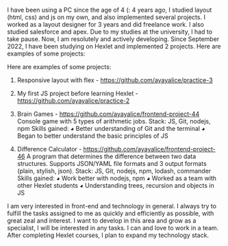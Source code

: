 I have been using a PC since the age of 4 (: 4 years ago, I studied layout (html, css) and js on my own, and also implemented several projects. I worked as a layout designer for 3 years and did freelance work. I also studied salesforce and apex. Due to my studies at the university, I had to take pause. Now, I am resolutely and actively developing. Since September 2022, I have been studying on Hexlet and implemented 2 projects.
Here are examples of some projects:

Here are examples of some projects:

1. Responsive layout with flex - https://github.com/ayayalice/practice-3
2. My first JS project before learning Hexlet - https://github.com/ayayalice/practice-2
3. Brain Games - https://github.com/ayayalice/frontend-project-44
Console game with 5 types of arithmetic jobs.
Stack: JS, Git, nodejs, npm
Skills gained:
◕ Better understanding of Git and the terminal
◕ Began to better understand the basic principles of JS

4. Difference Calculator - https://github.com/ayayalice/frontend-project-46
A program that determines the difference between two data structures.
Supports JSON/YAML file formats and 3 output formats (plain, stylish, json).
Stack: JS, Git, nodejs, npm, lodash, commander
Skills gained:
◕ Work better with nodejs, npm
◕ Worked as a team with other Hexlet students
◕ Understanding trees, recursion and objects in JS

I am very interested in front-end and technology in general. I always try to fulfill the tasks assigned to me as quickly and efficiently as possible, with great zeal and interest. I want to develop in this area and grow as a specialist, I will be interested in any tasks. I can and love to work in a team. After completing Hexlet courses, I plan to expand my technology stack.

